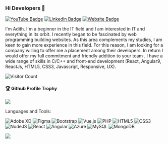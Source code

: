 ### Hi Developers 👋

[![YouTube Badge](https://img.shields.io/badge/Youtube-Adith-red)](https://www.youtube.com/channel/UC23JOpS6ox5gZWlNoEC44dg)
[![Linkedin Badge](https://img.shields.io/badge/-Adith-blue?style=flat-square&logo=Linkedin&logoColor=white&link=https://www.linkedin.com/in/adith-p-a-90ab581b7/)](https://www.linkedin.com/in/adith-p-a-90ab581b7/)
[![Website Badge](https://img.shields.io/badge/WebSite-Adith-green)]()


I'm Adith.
I'm a beginner in the IT field and I am interested in IT and everything in its orbit.
I recently began to be fascinated by web programming building websites. As this area complements my studies, I am keen to gain more experience in this field. For this reason, I am looking for a company willing to offer me a placement among their developers. In return I would offer my full commitment and friendly addition to your team . I have a wide range of skills in C/C++ and front-end development (React, Angular9, ReactJs, HTML5, CSS3, Javascript, Responsive, UX).


![Visitor Count](https://profile-counter.glitch.me/karnan7/count.svg)

<div>
  <h4>🏆 Github Profile Trophy</h4>
  <a href="https://github.com/ryo-ma/github-profile-trophy">
    <img src="https://github-profile-trophy.vercel.app/?username=karnan7&column=7"/>
  </a>
</div>

Languages and Tools: 

<img alt="Adobe XD" src="https://img.shields.io/badge/adobexd-%23FF26BE.svg?style=flat-square&logo=adobexd&logoColor=white"/> 
<img alt="Figma" src="https://img.shields.io/badge/figma-%23F24E1E.svg?style=flat-square&logo=figma&logoColor=white"/> 
<img alt="Bootstrap" src="https://img.shields.io/badge/bootstrap-%23563D7C.svg?style=flat-square&logo=bootstrap&logoColor=white"/> 
<img alt="Vue.js" src="https://img.shields.io/badge/-Vue.js-success"/> 
<img alt="PHP" src="https://img.shields.io/badge/php-%23777BB4.svg?style=flat-square&logo=php&logoColor=white"/> 
<img alt="HTML5" src="https://img.shields.io/badge/html5-%23E34F26.svg?style=flat-square&logo=html5&logoColor=white"/> 
<img alt="CSS3" src="https://img.shields.io/badge/css3-%231572B6.svg?style=flat-square&logo=css3&logoColor=white"/> <img alt="NodeJS" src="https://img.shields.io/badge/node.js-%2343853D.svg?style=flat-square&logo=node-dot-js&logoColor=white"/> <img alt="React" src="https://img.shields.io/badge/react-%2320232a.svg?style=flat-square&logo=react&logoColor=%2361DAFB"/> <img alt="Angular" src="https://img.shields.io/badge/angular-%23DD0031.svg?flat-square&logo=angular&logoColor=white"/> <img alt="Azure" src="https://img.shields.io/badge/azure-%230072C6.svg?style=flat-square&logo=azure-devops&logoColor=white"/> <img alt="MySQL" src="https://img.shields.io/badge/mysql-%2300f.svg?style=flat-square&logo=mysql&logoColor=white"/> <img alt="MongoDB" src ="https://img.shields.io/badge/MongoDB-%234ea94b.svg?style=flat-square&logo=mongodb&logoColor=white"/>

![](https://activity-graph.herokuapp.com/graph?username=karnan7&theme=react-dark&area=true)
<!--
**karnan7/karnan7** is a ✨ _special_ ✨ repository because its `README.md` (this file) appears on your GitHub profile.

Here are some ideas to get you started:

- 🔭 I’m currently working on ...
- 🌱 I’m currently learning ...
- 👯 I’m looking to collaborate on ...
- 🤔 I’m looking for help with ...
- 💬 Ask me about ...
- 📫 How to reach me: ...
- 😄 Pronouns: ...
- ⚡ Fun fact: .....

-->
